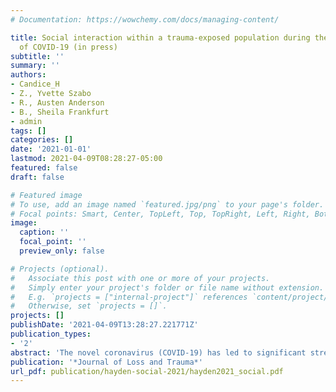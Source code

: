 ```yaml
---
# Documentation: https://wowchemy.com/docs/managing-content/

title: Social interaction within a trauma-exposed population during the early phase
  of COVID-19 (in press)
subtitle: ''
summary: ''
authors:
- Candice_H
- Z., Yvette Szabo
- R., Austen Anderson
- B., Sheila Frankfurt
- admin
tags: []
categories: []
date: '2021-01-01'
lastmod: 2021-04-09T08:28:27-05:00
featured: false
draft: false

# Featured image
# To use, add an image named `featured.jpg/png` to your page's folder.
# Focal points: Smart, Center, TopLeft, Top, TopRight, Left, Right, BottomLeft, Bottom, BottomRight.
image:
  caption: ''
  focal_point: ''
  preview_only: false

# Projects (optional).
#   Associate this post with one or more of your projects.
#   Simply enter your project's folder or file name without extension.
#   E.g. `projects = ["internal-project"]` references `content/project/deep-learning/index.md`.
#   Otherwise, set `projects = []`.
projects: []
publishDate: '2021-04-09T13:28:27.221771Z'
publication_types:
- '2'
abstract: 'The novel coronavirus (COVID-19) has led to significant stressors and shifts in social life, yet social interactions experienced by people with trauma exposure during the COVID pandemic is largely unknown. This study assessed frequency of interactions, social support given and received, and prosocial behavior using online survey methods (N=1049). We examined differences in experiences across three groups: no trauma exposure, trauma-exposed with low PTSD symptoms, and trauma-exposed with high PTSD symptoms. We also explored correlations between social interactions and PTSD symptom clusters. Results indicated significant differences across groups and the high PTSD group reported stronger associations between social interaction variables and symptom clusters, on average.'
publication: '*Journal of Loss and Trauma*'
url_pdf: publication/hayden-social-2021/hayden2021_social.pdf
---
```

